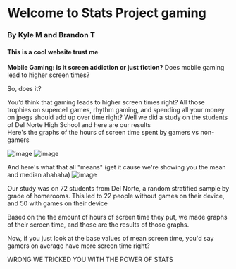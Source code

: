 # Welcome to Stats Project gaming

### By Kyle M and Brandon T

#### This is a cool website trust me

**Mobile Gaming: is it screen addiction or just fiction?**
Does mobile gaming lead to higher screen times?

So, does it?

You’d think that gaming leads to higher screen times right? All those trophies on supercell games, rhythm gaming, and spending all your money on jpegs should add up over time right? Well we did a study on the students of Del Norte High School and here are our results
<br/>
Here's the graphs of the hours of screen time spent by gamers vs non-gamers

![image](https://user-images.githubusercontent.com/70969105/154407248-bdb9716e-b46e-46c8-8286-e1544b4b8427.png)
![image](https://user-images.githubusercontent.com/70969105/154406300-1f72ff02-5ae8-4445-b396-281987fb7017.png)

And here's what that all "means" (get it cause we're showing you the mean and median ahahaha)
![image](https://user-images.githubusercontent.com/70969105/154405374-b49cecf7-32cf-4e32-9ea2-40c4cee62187.png)

Our study was on 72 students from Del Norte, a random stratified sample by grade of homerooms. This led to 22 people without games on their device, and 50 with games on their device

Based on the the amount of hours of screen time they put, we made graphs of their screen time, and those are the results of those graphs.

Now, if you just look at the base values of mean screen time, you'd say gamers on average have more screen time right?

WRONG WE TRICKED YOU WITH THE POWER OF STATS



